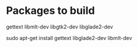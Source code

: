 # Packages to build

gettext
libmlt-dev
libgtk2-dev
libglade2-dev


sudo apt-get install gettext libglade2-dev libmlt-dev
